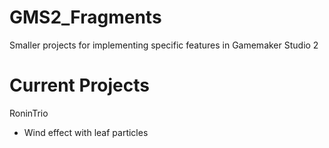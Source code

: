 # GMS2_Fragments
Smaller projects for implementing specific features in Gamemaker Studio 2

# Current Projects
RoninTrio
- Wind effect with leaf particles
